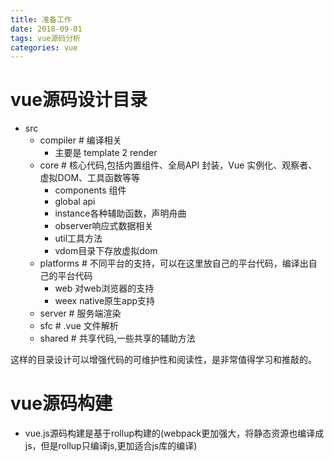 ```yaml
---
title: 准备工作
date: 2018-09-01
tags: vue源码分析
categories: vue
---
```


# vue源码设计目录

 - src
   - compiler        # 编译相关
     * 主要是 template 2 render
   - core            # 核心代码,包括内置组件、全局API 封装，Vue 实例化、观察者、虚拟DOM、工具函数等等
     * components 组件
     * global api
     * instance各种辅助函数，声明舟曲
     * observer响应式数据相关
     * util工具方法
     * vdom目录下存放虚拟dom
   - platforms       # 不同平台的支持，可以在这里放自己的平台代码，编译出自己的平台代码
     * web 对web浏览器的支持
     * weex native原生app支持
   - server          # 服务端渲染
   - sfc             # .vue 文件解析
   - shared          # 共享代码,一些共享的辅助方法
 
 这样的目录设计可以增强代码的可维护性和阅读性，是非常值得学习和推敲的。
 
 # vue源码构建
 
 * vue.js源码构建是基于rollup构建的(webpack更加强大，将静态资源也编译成js，但是rollup只编译js,更加适合js库的编译)